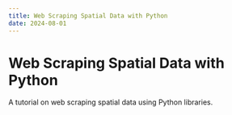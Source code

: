 ```yaml
---
title: Web Scraping Spatial Data with Python
date: 2024-08-01
---
```


# Web Scraping Spatial Data with Python

A tutorial on web scraping spatial data using Python libraries.
